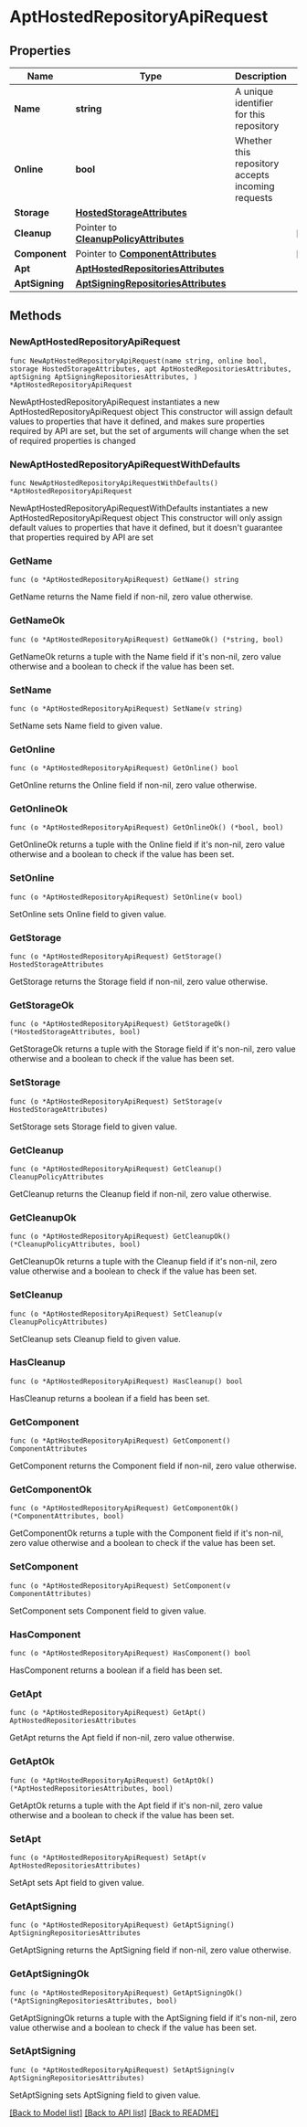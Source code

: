 # AptHostedRepositoryApiRequest

## Properties

Name | Type | Description | Notes
------------ | ------------- | ------------- | -------------
**Name** | **string** | A unique identifier for this repository | 
**Online** | **bool** | Whether this repository accepts incoming requests | 
**Storage** | [**HostedStorageAttributes**](HostedStorageAttributes.md) |  | 
**Cleanup** | Pointer to [**CleanupPolicyAttributes**](CleanupPolicyAttributes.md) |  | [optional] 
**Component** | Pointer to [**ComponentAttributes**](ComponentAttributes.md) |  | [optional] 
**Apt** | [**AptHostedRepositoriesAttributes**](AptHostedRepositoriesAttributes.md) |  | 
**AptSigning** | [**AptSigningRepositoriesAttributes**](AptSigningRepositoriesAttributes.md) |  | 

## Methods

### NewAptHostedRepositoryApiRequest

`func NewAptHostedRepositoryApiRequest(name string, online bool, storage HostedStorageAttributes, apt AptHostedRepositoriesAttributes, aptSigning AptSigningRepositoriesAttributes, ) *AptHostedRepositoryApiRequest`

NewAptHostedRepositoryApiRequest instantiates a new AptHostedRepositoryApiRequest object
This constructor will assign default values to properties that have it defined,
and makes sure properties required by API are set, but the set of arguments
will change when the set of required properties is changed

### NewAptHostedRepositoryApiRequestWithDefaults

`func NewAptHostedRepositoryApiRequestWithDefaults() *AptHostedRepositoryApiRequest`

NewAptHostedRepositoryApiRequestWithDefaults instantiates a new AptHostedRepositoryApiRequest object
This constructor will only assign default values to properties that have it defined,
but it doesn't guarantee that properties required by API are set

### GetName

`func (o *AptHostedRepositoryApiRequest) GetName() string`

GetName returns the Name field if non-nil, zero value otherwise.

### GetNameOk

`func (o *AptHostedRepositoryApiRequest) GetNameOk() (*string, bool)`

GetNameOk returns a tuple with the Name field if it's non-nil, zero value otherwise
and a boolean to check if the value has been set.

### SetName

`func (o *AptHostedRepositoryApiRequest) SetName(v string)`

SetName sets Name field to given value.


### GetOnline

`func (o *AptHostedRepositoryApiRequest) GetOnline() bool`

GetOnline returns the Online field if non-nil, zero value otherwise.

### GetOnlineOk

`func (o *AptHostedRepositoryApiRequest) GetOnlineOk() (*bool, bool)`

GetOnlineOk returns a tuple with the Online field if it's non-nil, zero value otherwise
and a boolean to check if the value has been set.

### SetOnline

`func (o *AptHostedRepositoryApiRequest) SetOnline(v bool)`

SetOnline sets Online field to given value.


### GetStorage

`func (o *AptHostedRepositoryApiRequest) GetStorage() HostedStorageAttributes`

GetStorage returns the Storage field if non-nil, zero value otherwise.

### GetStorageOk

`func (o *AptHostedRepositoryApiRequest) GetStorageOk() (*HostedStorageAttributes, bool)`

GetStorageOk returns a tuple with the Storage field if it's non-nil, zero value otherwise
and a boolean to check if the value has been set.

### SetStorage

`func (o *AptHostedRepositoryApiRequest) SetStorage(v HostedStorageAttributes)`

SetStorage sets Storage field to given value.


### GetCleanup

`func (o *AptHostedRepositoryApiRequest) GetCleanup() CleanupPolicyAttributes`

GetCleanup returns the Cleanup field if non-nil, zero value otherwise.

### GetCleanupOk

`func (o *AptHostedRepositoryApiRequest) GetCleanupOk() (*CleanupPolicyAttributes, bool)`

GetCleanupOk returns a tuple with the Cleanup field if it's non-nil, zero value otherwise
and a boolean to check if the value has been set.

### SetCleanup

`func (o *AptHostedRepositoryApiRequest) SetCleanup(v CleanupPolicyAttributes)`

SetCleanup sets Cleanup field to given value.

### HasCleanup

`func (o *AptHostedRepositoryApiRequest) HasCleanup() bool`

HasCleanup returns a boolean if a field has been set.

### GetComponent

`func (o *AptHostedRepositoryApiRequest) GetComponent() ComponentAttributes`

GetComponent returns the Component field if non-nil, zero value otherwise.

### GetComponentOk

`func (o *AptHostedRepositoryApiRequest) GetComponentOk() (*ComponentAttributes, bool)`

GetComponentOk returns a tuple with the Component field if it's non-nil, zero value otherwise
and a boolean to check if the value has been set.

### SetComponent

`func (o *AptHostedRepositoryApiRequest) SetComponent(v ComponentAttributes)`

SetComponent sets Component field to given value.

### HasComponent

`func (o *AptHostedRepositoryApiRequest) HasComponent() bool`

HasComponent returns a boolean if a field has been set.

### GetApt

`func (o *AptHostedRepositoryApiRequest) GetApt() AptHostedRepositoriesAttributes`

GetApt returns the Apt field if non-nil, zero value otherwise.

### GetAptOk

`func (o *AptHostedRepositoryApiRequest) GetAptOk() (*AptHostedRepositoriesAttributes, bool)`

GetAptOk returns a tuple with the Apt field if it's non-nil, zero value otherwise
and a boolean to check if the value has been set.

### SetApt

`func (o *AptHostedRepositoryApiRequest) SetApt(v AptHostedRepositoriesAttributes)`

SetApt sets Apt field to given value.


### GetAptSigning

`func (o *AptHostedRepositoryApiRequest) GetAptSigning() AptSigningRepositoriesAttributes`

GetAptSigning returns the AptSigning field if non-nil, zero value otherwise.

### GetAptSigningOk

`func (o *AptHostedRepositoryApiRequest) GetAptSigningOk() (*AptSigningRepositoriesAttributes, bool)`

GetAptSigningOk returns a tuple with the AptSigning field if it's non-nil, zero value otherwise
and a boolean to check if the value has been set.

### SetAptSigning

`func (o *AptHostedRepositoryApiRequest) SetAptSigning(v AptSigningRepositoriesAttributes)`

SetAptSigning sets AptSigning field to given value.



[[Back to Model list]](../README.md#documentation-for-models) [[Back to API list]](../README.md#documentation-for-api-endpoints) [[Back to README]](../README.md)


